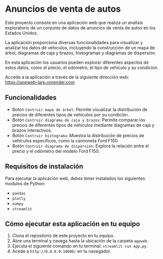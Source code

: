# Anuncios de venta de autos

Este proyecto consiste en una aplicación web que realiza un análisis exploratorio de un conjunto de datos de anuncios de venta de autos en los Estados Unidos. 

La aplicación proporciona diversas funcionalidades para visualizar y analizar los datos de vehículos, incluyendo la construcción de un mapa de árbol, diagramas de caja y brazos, histogramas y diagramas de dispersión.

En esta aplicación los usuarios pueden explorar diferentes aspectos de estos datos, como el precio, el odómetro, el tipo de vehículo y su condición.

Accede a la aplicación a través de la siguiente dirección web: https://appweb-iarp.onrender.com

## Funcionalidades

- Botón `Contruir mapa de árbol`: Permite visualizar la distribución de precios de diferentes tipos de vehículos por su condición.
- Botón `Contruir diagrama de caja y brazos`: Permite comparar los precios de diferentes tipos de vehículos mediante diagramas de caja y brazos interactivos.
- Botón `Contruir histograma`: Muestra la distribución de precios de vehículos específicos, como la camioneta Ford F150.
- Botón `Contruir diagrama de dispersión`: Explora la relación entre el precio y el odómetro del modelo Ford F150.


## Requisitos de instalación

Para ejecutar la aplicación web, debes tener instalados los siguientes modulos de Python:

- `pandas`
- `plotly`
- `numpy`
- `streamlit`


## Cómo ejecutar esta aplicación en tu equipo

1. Clona el repositorio de este proyecto en tu equipo.
2. Abre una terminal y navega hasta la ubicación de la carpeta `appweb`.
3. Ejecuta el siguiente comando en tu terminal: `streamlit run app.py`.
4. Acede a `http://0.0.0.0:10000/` en tu navegador.
